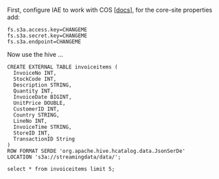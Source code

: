 First, configure IAE to work with COS [[docs](https://console.bluemix.net/docs/services/AnalyticsEngine/configure-COS-S3-object-storage.html#configuring-clusters-to-work-with-ibm-cos-s3-object-stores)], for the core-site properties add:

```
fs.s3a.access.key=CHANGEME
fs.s3a.secret.key=CHANGEME
fs.s3a.endpoint=CHANGEME
```

Now use the hive ...

```
CREATE EXTERNAL TABLE invoiceitems (
  InvoiceNo INT,
  StockCode INT,
  Description STRING,
  Quantity INT,
  InvoiceDate BIGINT,
  UnitPrice DOUBLE,
  CustomerID INT,
  Country STRING,
  LineNo INT,
  InvoiceTime STRING,
  StoreID INT,
  TransactionID String
)
ROW FORMAT SERDE 'org.apache.hive.hcatalog.data.JsonSerDe'
LOCATION 's3a://streamingdata/data/';
```

```
select * from invoiceitems limit 5;
```
